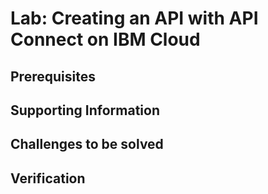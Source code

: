 # Lab: Creating an API with API Connect on IBM Cloud

## Prerequisites

## Supporting Information

## Challenges to be solved

## Verification
